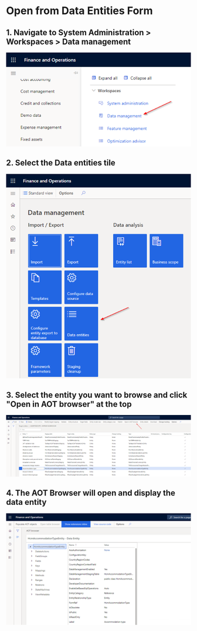 # Open from Data Entities Form

## 1. Navigate to System Administration > Workspaces > Data management

![Data management](images/openentity1.png)

## 2. Select the Data entities tile

![Data management](images/openentity2.png)

## 3. Select the entity you want to browse and click "Open in AOT browser" at the top

![Data management](images/openentity3.png)

## 4. The AOT Browser will open and display the data entity

![Data management](images/openentity4.png)

